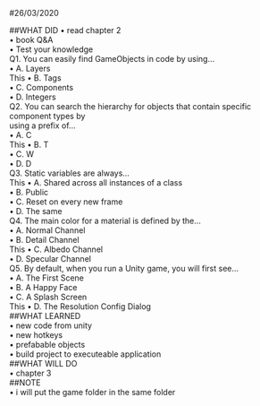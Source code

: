 #26/03/2020  

##WHAT DID
    • read chapter 2  
    • book Q&A  
    • Test your knowledge  
    Q1. You can easily find GameObjects in code by using…  
        • A. Layers  
   This • B. Tags  
        • C. Components  
        • D. Integers  
    Q2. You can search the hierarchy for objects that contain specific component types by  
    using a prefix of...  
        • A. C  
   This • B. T  
        • C. W  
        • D. D  
    Q3. Static variables are always...  
   This • A. Shared across all instances of a class  
        • B. Public  
        • C. Reset on every new frame  
        • D. The same  
    Q4. The main color for a material is defined by the...  
        • A. Normal Channel  
        • B. Detail Channel  
   This • C. Albedo Channel  
        • D. Specular Channel  
    Q5. By default, when you run a Unity game, you will first see...  
        • A. The First Scene  
        • B. A Happy Face  
        • C. A Splash Screen  
   This • D. The Resolution Config Dialog  
##WHAT LEARNED  
    • new code from unity  
    • new hotkeys  
    • prefabable objects  
    • build project to executeable application  
##WHAT WILL DO  
    • chapter 3  
##NOTE  
    • i will put the game folder in the same folder  